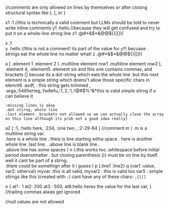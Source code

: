 
//comments are only allowed on lines by themselves or after closing structural syntax like ), ], or }

x1 :1        //this is technically a valid comment but LLMs should be told to never write inline comments
y1 :hello    //because they will get confused and try to put it on a whole-line string line
z1 :@#*&$*&@@${}|[]\)(


x .1   
y .hello  //this is not a comment! its part of the value for `y`!!! becuase `.` strings eat the whole line no matter what!
z .@#*&$*&@@${}|[]\)(

a [ 
    .element 1
    :element 2
    (
        .multiline element row1
        .multiline element row2
    ), :element 4, :element5
    .element six and this one contains commas, and brackets [] becuse its a dot-string which eats the whole line
    :but this next element is a simple string which doens't allow those specific chars in elemnt6
    :asdf, :   this string gets trimmed   , :arga,:5465erteg,:fw8efu,:1,:2,:1,:!@#$%^&*this is valid simple stirng if u can believe it

    :missing lines is okay 
    .dot stirng, whole line
    :last element. brackets not allowed so we can actually close the array on this line although its prob not a good idea really]

a2 [ :1, :hello here, :234, :one two , :2-29-84 ]    //comment
m (
    .m  is a multiline string var.  
    .here is a whole line 
    .  theis is line starting witha space
    . here is another whole line
    .last line
    .
    .above line is blank line
    .   
    .above line has some spaces
)
n (.this works too
       .whitespace before initial period doenstmatter
     . but closing parenthesis ()) must be on line by itself.  well it cant be part of a stirng.  
          .there could be somethign after it i guess
          )
p (.line1
.line2) q {var1 :value, var2: otherval} myvar :this is all valid, myvar2 : this is valid too
var5 : simple stirngs like this (created with `:`) cant have any of these chars: `,{}[]`

o {
    at1 : 1
    at2: 200
    at3   :  500, at6:hello heres the value for the last var, } //trailing commas alwas get ignored

//null values are not allowed




